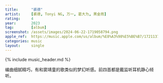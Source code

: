 ```yaml
---
title:      "裘德"
artist:     [裘德, Tonyi NG, 万一, 葛大为, 黑金雨]
rating:     4
year:       2023
tag:        [album]
screenshot: /assets/images/2024-06-22-1719058794.png
apple_ref:  https://music.apple.com/us/album/%E8%A3%98%E5%BE%B7/1721137848
categories: music
layout:     single
---
```

{% include music_header.md %}

编曲细腻精巧，有和窦靖童的歌类似的梦幻听感。前四首都是戴监听耳机静心倾听。